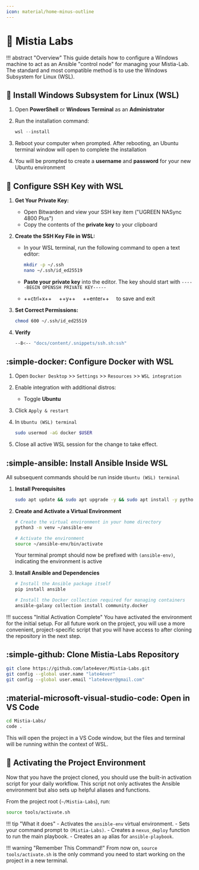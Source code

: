 ```yaml
---
icon: material/home-minus-outline
---
```


# 🚀 Mistia Labs

!!! abstract "Overview"
    This guide details how to configure a Windows machine to act as an Ansible "control node" for managing your Mistia-Lab. The standard and most compatible method is to use the Windows Subsystem for Linux (WSL).

## 🐧 Install Windows Subsystem for Linux (WSL)

1. Open **PowerShell** or **Windows Terminal** as an **Administrator**

2. Run the installation command:

    ```powershell
    wsl --install
    ```

3. Reboot your computer when prompted. After rebooting, an Ubuntu terminal window will open to complete the installation

4. You will be prompted to create a **username** and **password** for your new Ubuntu environment

## 🔑 Configure SSH Key with WSL

1. **Get Your Private Key:**
    - Open Bitwarden and view your SSH key item ("UGREEN NASync 4800 Plus")
    - Copy the contents of the **private key** to your clipboard

2. **Create the SSH Key File in WSL:**
    - In your WSL terminal, run the following command to open a text editor:

      ```bash
      mkdir -p ~/.ssh
      nano ~/.ssh/id_ed25519
      ```

    - **Paste your private key** into the editor. The key should start with `-----BEGIN OPENSSH PRIVATE KEY-----`
    - ++ctrl+x++ &nbsp;&nbsp;&nbsp; ++y++ &nbsp;&nbsp;&nbsp; ++enter++ &nbsp;&nbsp;&nbsp; to save and exit

3. **Set Correct Permissions:**

      ```bash
      chmod 600 ~/.ssh/id_ed25519
      ```

4. **Verify**

    ```bash
    --8<-- "docs/content/.snippets/ssh.sh:ssh"
    ```

## :simple-docker: Configure Docker with WSL

1. Open `Docker Desktop` >> `Settings` >> `Resources` >> `WSL integration`

2. Enable integration with additional distros:
      - Toggle **Ubuntu**

3. Click `Apply & restart`

4. In `Ubuntu (WSL) terminal`

    ```bash
    sudo usermod -aG docker $USER
    ```

5. Close all active WSL session for the change to take effect.

## :simple-ansible: Install Ansible Inside WSL

All subsequent commands should be run inside `Ubuntu (WSL) terminal`

1. **Install Prerequisites**

    ```bash
    sudo apt update && sudo apt upgrade -y && sudo apt install -y python3-pip git python3.12-venv
    ```

2. **Create and Activate a Virtual Environment**

    ```bash
    # Create the virtual environment in your home directory
    python3 -m venv ~/ansible-env

    # Activate the environment
    source ~/ansible-env/bin/activate
    ```

    Your terminal prompt should now be prefixed with `(ansible-env)`, indicating the environment is active

3. **Install Ansible and Dependencies**

    ```bash
    # Install the Ansible package itself
    pip install ansible

    # Install the Docker collection required for managing containers
    ansible-galaxy collection install community.docker
    ```

!!! success "Initial Activation Complete"
    You have activated the environment for the initial setup. For all future work on the project, you will use a more convenient, project-specific script that you will have access to after cloning the repository in the next step.

## :simple-github: Clone Mistia-Labs Repository

```bash
git clone https://github.com/late4ever/Mistia-Labs.git
git config --global user.name "late4ever"
git config --global user.email "late4ever@gmail.com"
```

## :material-microsoft-visual-studio-code: Open in VS Code

```bash
cd Mistia-Labs/
code .
```

This will open the project in a VS Code window, but the files and terminal will be running within the context of WSL.

## 🚀 Activating the Project Environment

Now that you have the project cloned, you should use the built-in activation script for your daily workflow. This script not only activates the Ansible environment but also sets up helpful aliases and functions.

From the project root (`~/Mistia-Labs`), run:
```bash
source tools/activate.sh
```

!!! tip "What it does"
    - Activates the `ansible-env` virtual environment.
    - Sets your command prompt to `(Mistia-Labs)`.
    - Creates a `nexus_deploy` function to run the main playbook.
    - Creates an `ap` alias for `ansible-playbook`.

!!! warning "Remember This Command!"
    From now on, `source tools/activate.sh` is the only command you need to start working on the project in a new terminal.
